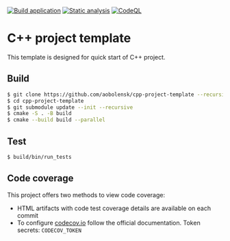 <!--  Modify README.md file in the actual repository for your needs -->

[![Build application](https://github.com/aobolensk/cpp-project-template/actions/workflows/main.yml/badge.svg)](https://github.com/aobolensk/cpp-project-template/actions/workflows/main.yml)
[![Static analysis](https://github.com/aobolensk/cpp-project-template/actions/workflows/static-analysis.yml/badge.svg)](https://github.com/aobolensk/cpp-project-template/actions/workflows/static-analysis.yml)
[![CodeQL](https://github.com/aobolensk/cpp-project-template/actions/workflows/codeql-analysis.yml/badge.svg)](https://github.com/aobolensk/cpp-project-template/actions/workflows/codeql-analysis.yml)


# C++ project template

This template is designed for quick start of C++ project.

## Build

```bash
$ git clone https://github.com/aobolensk/cpp-project-template --recursive
$ cd cpp-project-template
$ git submodule update --init --recursive
$ cmake -S . -B build
$ cmake --build build --parallel
```

## Test

```bash
$ build/bin/run_tests
```

## Code coverage

This project offers two methods to view code coverage:

* HTML artifacts with code test coverage details are available on each commit
* To configure [codecov.io](codecov.io) follow the official documentation. Token secrets: `CODECOV_TOKEN`
